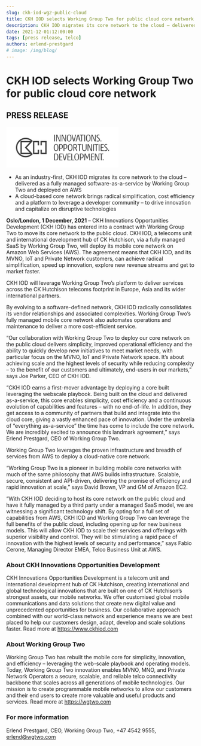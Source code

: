 ```yaml
---
slug: ckh-iod-wg2-public-cloud
title: CKH IOD selects Working Group Two for public cloud core network
description: CKH IOD migrates its core network to the cloud – delivered as a fully managed software-as-a-service by Working Group Two and deployed on AWS
date: 2021-12-01:12:00:00
tags: [press release, telco]
authors: erlend-prestgard
# image: /img/blog/
---
```


# CKH IOD selects Working Group Two for public cloud core network

## PRESS RELEASE
<img src="/img/ckh.png" alt="ckh" width="300"/>

- As an industry-first, CKH IOD migrates its core network to the cloud – delivered as a fully managed software-as-a-service by Working Group Two and deployed on AWS
- A cloud-based core network brings radical simplification, cost efficiency and a platform to leverage a developer community – to drive innovation and capitalize on disruptive technologies

<!--truncate-->

**Oslo/London, 1 December, 2021** – CKH Innovations Opportunities Development (CKH IOD) has entered into a contract with Working Group Two to move its core network to the public cloud. CKH IOD, a telecoms unit and international development hub of CK Hutchison, via a fully managed SaaS by Working Group Two, will deploy its mobile core network on Amazon Web Services (AWS). The agreement means that CKH IOD, and its MVNO, IoT and Private Network customers, can achieve radical simplification, speed up innovation, explore new revenue streams and get to market faster.

CKH IOD will leverage Working Group Two’s platform to deliver services across the CK Hutchison telecoms footprint in Europe, Asia and its wider international partners.

By evolving to a software-defined network, CKH IOD radically consolidates its vendor relationships and associated complexities. Working Group Two’s fully managed mobile core network also automates operations and maintenance to deliver a more cost-efficient service.

“Our collaboration with Working Group Two to deploy our core network on the public cloud delivers simplicity, improved operational efficiency and the ability to quickly develop new initiatives to meet market needs, with particular focus on the MVNO, IoT and Private Network space. It’s about achieving scale and the highest levels of security while reducing complexity – to the benefit of our customers and ultimately, end-users in our markets,” says Joe Parker, CEO of CKH IOD.

“CKH IOD earns a first-mover advantage by deploying a core built leveraging the webscale playbook. Being built on the cloud and delivered as-a-service, this core enables simplicity, cost efficiency and a continuous evolution of capabilities and features – with no end-of-life. In addition, they get access to a community of partners that build and integrate into the cloud core, giving a vastly enhanced pace of innovation. Under the umbrella of “everything as-a-service” the time has come to include the core network. We are incredibly excited to announce this landmark agreement,” says Erlend Prestgard, CEO of Working Group Two.

Working Group Two leverages the proven infrastructure and breadth of services from AWS to deploy a cloud-native core network.

“Working Group Two is a pioneer in building mobile core networks with much of the same philosophy that AWS builds infrastructure. Scalable, secure, consistent and API-driven, delivering the promise of efficiency and rapid innovation at scale,” says David Brown, VP and GM of Amazon EC2.

“With CKH IOD deciding to host its core network on the public cloud and have it fully managed by a third party under a managed SaaS model, we are witnessing a significant technology shift. By opting for a full set of capabilities from AWS, CKH IOD and Working Group Two can leverage the full benefits of the public cloud, including opening up for new business models. This will allow CKH IOD to scale their services and offerings with superior visibility and control. They will be stimulating a rapid pace of innovation with the highest levels of security and performance,” says Fabio Cerone, Managing Director EMEA, Telco Business Unit at AWS.

### About CKH Innovations Opportunities Development
CKH Innovations Opportunities Development is a telecom unit and international development hub of CK Hutchison, creating international and global technological innovations that are built on one of CK Hutchison’s strongest assets, our mobile networks. We offer customised global mobile communications and data solutions that create new digital value and unprecedented opportunities for business. Our collaborative approach combined with our world-class network and experience means we are best placed to help our customers design, adapt, develop and scale solutions faster. Read more at https://www.ckhiod.com

### About Working Group Two
Working Group Two has rebuilt the mobile core for simplicity, innovation, and efficiency – leveraging the web-scale playbook and operating models. Today, Working Group Two innovation enables MVNO, MNO, and Private Network Operators a secure, scalable, and reliable telco connectivity backbone that scales across all generations of mobile technologies. Our mission is to create programmable mobile networks to allow our customers and their end users to create more valuable and useful products and services. Read more at https://wgtwo.com

### For more information
Erlend Prestgard, CEO, Working Group Two, +47 4542 9555, erlend@wgtwo.com
